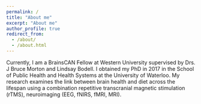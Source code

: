 ```yaml
---
permalink: /
title: "About me"
excerpt: "About me"
author_profile: true
redirect_from: 
  - /about/
  - /about.html
---
```


Currently, I am a BrainsCAN Fellow at Western University supervised by Drs. J Bruce Morton and Lindsay Bodell. I obtained my PhD in 2017 in the School of Public Health and Health Systems at the University of Waterloo. My research examines the link between brain health and diet across the lifespan using a combination repetitive transcranial magnetic stimulation (rTMS), neuroimaging (EEG, fNIRS, fMRI, MRI).
